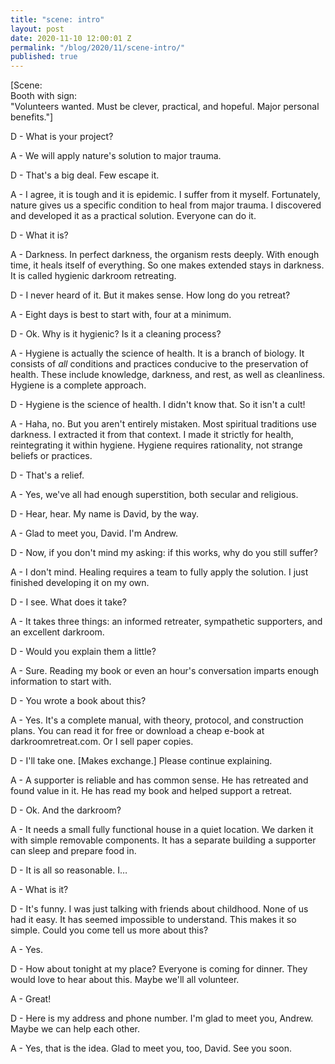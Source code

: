 ```yaml
---
title: "scene: intro"
layout: post
date: 2020-11-10 12:00:01 Z
permalink: "/blog/2020/11/scene-intro/"
published: true
---
```


[Scene:  
Booth with sign:  
"Volunteers wanted. Must be clever, practical, and hopeful. Major personal benefits."]

D - What is your project?

A - We will apply nature's solution to major trauma.

D - That's a big deal. Few escape it.

A - I agree, it is tough and it is epidemic. I suffer from it myself. Fortunately, nature gives us a specific condition to heal from major trauma. I discovered and developed it as a practical solution. Everyone can do it.

D - What it is?

A - Darkness. In perfect darkness, the organism rests deeply. With enough time, it heals itself of everything. So one makes extended stays in darkness. It is called hygienic darkroom retreating.

D - I never heard of it. But it makes sense. How long do you retreat?

A - Eight days is best to start with, four at a minimum.

D - Ok. Why is it hygienic? Is it a cleaning process?

A - Hygiene is actually the science of health. It is a branch of biology. It consists of _all_ conditions and practices conducive to the preservation of health. These include knowledge, darkness, and rest, as well as cleanliness. Hygiene is a complete approach.

D - Hygiene is the science of health. I didn't know that. So it isn't a cult!

A - Haha, no. But you aren't entirely mistaken. Most spiritual traditions use darkness. I extracted it from that context. I made it strictly for health, reintegrating it within hygiene. Hygiene requires rationality, not strange beliefs or practices.

D - That's a relief.

A - Yes, we've all had enough superstition, both secular and religious.

D - Hear, hear. My name is David, by the way.

A - Glad to meet you, David. I'm Andrew.

D - Now, if you don't mind my asking: if this works, why do you still suffer?

A - I don't mind. Healing requires a team to fully apply the solution. I just finished developing it on my own.

D - I see. What does it take?

A - It takes three things: an informed retreater, sympathetic supporters, and an excellent darkroom.

D - Would you explain them a little?

A - Sure. Reading my book or even an hour's conversation imparts enough information to start with.

D - You wrote a book about this?

A - Yes. It's a complete manual, with theory, protocol, and construction plans. You can read it for free or download a cheap e-book at darkroomretreat.com. Or I sell paper copies.

D - I'll take one. [Makes exchange.] Please continue explaining.

A - A supporter is reliable and has common sense. He has retreated and found value in it. He has read my book and helped support a retreat.

D - Ok. And the darkroom?

A - It needs a small fully functional house in a quiet location. We darken it with simple removable components. It has a separate building a supporter can sleep and prepare food in.

D - It is all so reasonable. I…

A - What is it?

D - It's funny. I was just talking with friends about childhood. None of us had it easy. It has seemed impossible to understand. This makes it so simple. Could you come tell us more about this?

A - Yes.

D - How about tonight at my place? Everyone is coming for dinner. They would love to hear about this. Maybe we'll all volunteer.

A - Great!

D - Here is my address and phone number. I'm glad to meet you, Andrew. Maybe we can help each other.

A - Yes, that is the idea. Glad to meet you, too, David. See you soon.
